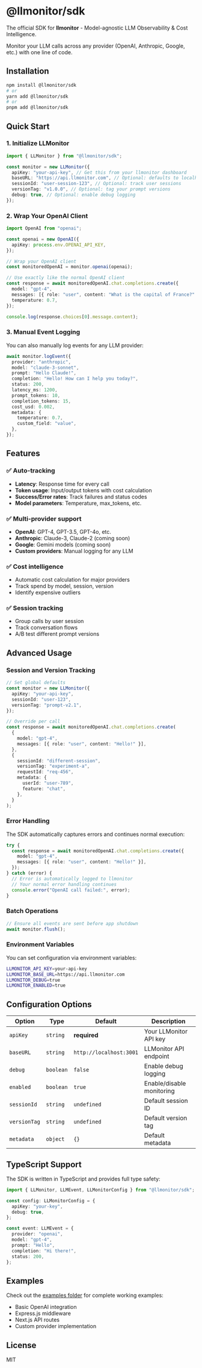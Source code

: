 # @llmonitor/sdk

The official SDK for **llmonitor** - Model-agnostic LLM Observability & Cost Intelligence.

Monitor your LLM calls across any provider (OpenAI, Anthropic, Google, etc.) with one line of code.

## Installation

```bash
npm install @llmonitor/sdk
# or
yarn add @llmonitor/sdk
# or
pnpm add @llmonitor/sdk
```

## Quick Start

### 1. Initialize LLMonitor

```typescript
import { LLMonitor } from "@llmonitor/sdk";

const monitor = new LLMonitor({
  apiKey: "your-api-key", // Get this from your llmonitor dashboard
  baseURL: "https://api.llmonitor.com", // Optional: defaults to localhost for dev
  sessionId: "user-session-123", // Optional: track user sessions
  versionTag: "v1.0.0", // Optional: tag your prompt versions
  debug: true, // Optional: enable debug logging
});
```

### 2. Wrap Your OpenAI Client

```typescript
import OpenAI from "openai";

const openai = new OpenAI({
  apiKey: process.env.OPENAI_API_KEY,
});

// Wrap your OpenAI client
const monitoredOpenAI = monitor.openai(openai);

// Use exactly like the normal OpenAI client
const response = await monitoredOpenAI.chat.completions.create({
  model: "gpt-4",
  messages: [{ role: "user", content: "What is the capital of France?" }],
  temperature: 0.7,
});

console.log(response.choices[0].message.content);
```

### 3. Manual Event Logging

You can also manually log events for any LLM provider:

```typescript
await monitor.logEvent({
  provider: "anthropic",
  model: "claude-3-sonnet",
  prompt: "Hello Claude!",
  completion: "Hello! How can I help you today?",
  status: 200,
  latency_ms: 1200,
  prompt_tokens: 10,
  completion_tokens: 15,
  cost_usd: 0.002,
  metadata: {
    temperature: 0.7,
    custom_field: "value",
  },
});
```

## Features

### ✅ Auto-tracking

- **Latency**: Response time for every call
- **Token usage**: Input/output tokens with cost calculation
- **Success/Error rates**: Track failures and status codes
- **Model parameters**: Temperature, max_tokens, etc.

### ✅ Multi-provider support

- **OpenAI**: GPT-4, GPT-3.5, GPT-4o, etc.
- **Anthropic**: Claude-3, Claude-2 (coming soon)
- **Google**: Gemini models (coming soon)
- **Custom providers**: Manual logging for any LLM

### ✅ Cost intelligence

- Automatic cost calculation for major providers
- Track spend by model, session, version
- Identify expensive outliers

### ✅ Session tracking

- Group calls by user session
- Track conversation flows
- A/B test different prompt versions

## Advanced Usage

### Session and Version Tracking

```typescript
// Set global defaults
const monitor = new LLMonitor({
  apiKey: "your-api-key",
  sessionId: "user-123",
  versionTag: "prompt-v2.1",
});

// Override per call
const response = await monitoredOpenAI.chat.completions.create(
  {
    model: "gpt-4",
    messages: [{ role: "user", content: "Hello!" }],
  },
  {
    sessionId: "different-session",
    versionTag: "experiment-a",
    requestId: "req-456",
    metadata: {
      userId: "user-789",
      feature: "chat",
    },
  }
);
```

### Error Handling

The SDK automatically captures errors and continues normal execution:

```typescript
try {
  const response = await monitoredOpenAI.chat.completions.create({
    model: "gpt-4",
    messages: [{ role: "user", content: "Hello!" }],
  });
} catch (error) {
  // Error is automatically logged to llmonitor
  // Your normal error handling continues
  console.error("OpenAI call failed:", error);
}
```

### Batch Operations

```typescript
// Ensure all events are sent before app shutdown
await monitor.flush();
```

### Environment Variables

You can set configuration via environment variables:

```bash
LLMONITOR_API_KEY=your-api-key
LLMONITOR_BASE_URL=https://api.llmonitor.com
LLMONITOR_DEBUG=true
LLMONITOR_ENABLED=true
```

## Configuration Options

| Option       | Type      | Default                 | Description               |
| ------------ | --------- | ----------------------- | ------------------------- |
| `apiKey`     | `string`  | **required**            | Your LLMonitor API key    |
| `baseURL`    | `string`  | `http://localhost:3001` | LLMonitor API endpoint    |
| `debug`      | `boolean` | `false`                 | Enable debug logging      |
| `enabled`    | `boolean` | `true`                  | Enable/disable monitoring |
| `sessionId`  | `string`  | `undefined`             | Default session ID        |
| `versionTag` | `string`  | `undefined`             | Default version tag       |
| `metadata`   | `object`  | `{}`                    | Default metadata          |

## TypeScript Support

The SDK is written in TypeScript and provides full type safety:

```typescript
import { LLMonitor, LLMEvent, LLMonitorConfig } from "@llmonitor/sdk";

const config: LLMonitorConfig = {
  apiKey: "your-key",
  debug: true,
};

const event: LLMEvent = {
  provider: "openai",
  model: "gpt-4",
  prompt: "Hello",
  completion: "Hi there!",
  status: 200,
};
```

## Examples

Check out the [examples folder](./examples) for complete working examples:

- Basic OpenAI integration
- Express.js middleware
- Next.js API routes
- Custom provider implementation

## License

MIT
